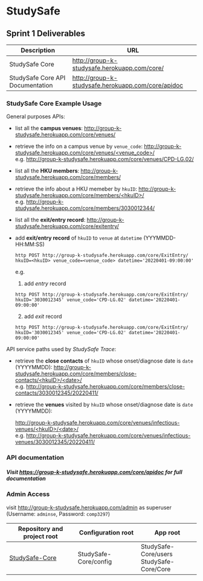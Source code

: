 # StudySafe

## Sprint 1 Deliverables

| Description                      | URL                                                |
| -------------------------------- | -------------------------------------------------- |
| StudySafe Core                   | http://group-k-studysafe.herokuapp.com/core/       |
| StudySafe Core API Documentation | http://group-k-studysafe.herokuapp.com/core/apidoc |

### StudySafe Core Example Usage

General purposes APIs:

 - list all the **campus venues**: http://group-k-studysafe.herokuapp.com/core/venues/

 - retrieve the info on a campus venue by `venue_code`: [http://group-k-studysafe.herokuapp.com/core/venues/<venue_code\>/]()<br>e.g. http://group-k-studysafe.herokuapp.com/core/venues/CPD-LG.02/
   


 - list all the **HKU members**: http://group-k-studysafe.herokuapp.com/core/members/
   


 - retrieve the info about a HKU memeber by `hkuID`: [http://group-k-studysafe.herokuapp.com/core/members/<hkuID\>/]() <br>e.g. http://group-k-studysafe.herokuapp.com/core/members/3030012344/

 - list all the **exit/entry record**: http://group-k-studysafe.herokuapp.com/core/exitentry/

 - add **exit/entry record** of `hkuID` to `venue` at `datetime` (YYYMMDD-HH:MM:SS)

   ```shell
   http POST http://group-k-studysafe.herokuapp.com/core/ExitEntry/ hkuID=<hkuID> venue_code=<venue_code> datetime='20220401-09:00:00'
   ```
   
   e.g. 
   
   1. add *entry* record
   
   ```shell
   http POST http://group-k-studysafe.herokuapp.com/core/ExitEntry/ hkuID='3030012345' venue_code='CPD-LG.02' datetime='20220401-09:00:00'
   ```
   
   2. add *exit* record
   
   ```shell
   http POST http://group-k-studysafe.herokuapp.com/core/ExitEntry/ hkuID='3030012345' venue_code='CPD-LG.02' datetime='20220401-09:00:00'
   ```

API service paths used by *StudySafe Trace*:

 - retrieve the **close contacts** of `hkuID` whose onset/diagnose date is `date` (YYYYMMDD): [http://group-k-studysafe.herokuapp.com/core/members/close-contacts/<hkuID\>/<date\>/]() <br>e.g. http://group-k-studysafe.herokuapp.com/core/members/close-contacts/3030012345/20220411/

 - retrieve the **venues** visited by `hkuID` whose onset/diagnose date is `date` (YYYYMMDD): 

   [http://group-k-studysafe.herokuapp.com/core/venues/infectious-venues/<hkuID\>/<date\>/]() <br>e.g. http://group-k-studysafe.herokuapp.com/core/venues/infectious-venues/3030012345/20220411/



### API documentation

##### Visit https://group-k-studysafe.herokuapp.com/core/apidoc for full documentation

### Admin Access

visit http://group-k-studysafe.herokuapp.com/admin as superuser (Username: `adminse`, Password: `comp3297`)

| Repository and project root                                  | Configuration root    | App root                                     |
| ------------------------------------------------------------ | --------------------- | -------------------------------------------- |
| [StudySafe-Core](https://github.com/COMP3297-Group-K/StudySafe-Core) | StudySafe-Core/config | StudySafe-Core/users<br/>StudySafe-Core/Core |
